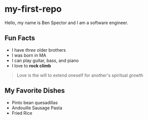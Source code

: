 # my-first-repo

Hello, my name is Ben Spector and I am a software engineer.

## Fun Facts
- I have *three* older brothers
- I was born in MA
- I can play guitar, bass, and piano
- I love to **rock climb**

> Love is the will to extend oneself for another's spiritual growth

## My Favorite Dishes
- Pinto bean quesadillas
- Andouille Sausage Pasta
- Fried Rice
